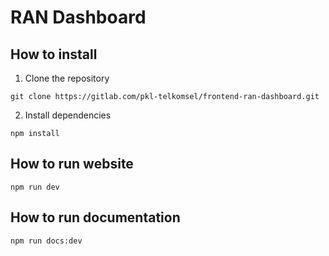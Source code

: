 # RAN Dashboard

## How to install

1. Clone the repository

```
git clone https://gitlab.com/pkl-telkomsel/frontend-ran-dashboard.git
```

2. Install dependencies

```
npm install
```

## How to run website

```
npm run dev
```

## How to run documentation

```
npm run docs:dev
```